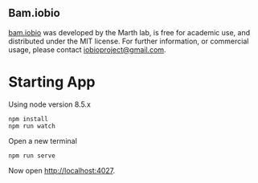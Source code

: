 ## Bam.iobio
[bam.iobio](https://www.nature.com/articles/nmeth.3174) was developed by the Marth lab, is free for academic use, and distributed under the MIT license. For further information, or commercial usage, please contact iobioproject@gmail.com.

# Starting App

Using node version 8.5.x

```
npm install
npm run watch
```

Open a new terminal
```
npm run serve
```

Now open [http://localhost:4027](http://localhost:4027).

